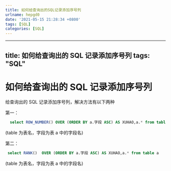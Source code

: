 ```yaml
---
title: 如何给查询出的SQL记录添加序号列
urlname: hepgd0
date: '2021-05-15 21:28:34 +0800'
tags: [SQL]
categories: [SQL]
---
```


---

## title: 如何给查询出的 SQL 记录添加序号列 tags: "SQL"

# 如何给查询出的 SQL 记录添加序号列

给查询出的 SQL 记录添加序号列，解决方法有以下两种

第一：

```sql
  select ROW_NUMBER() OVER (ORDER BY a.字段 ASC) AS XUHAO,a.* from table a
```

(table 为表名，字段为表 a 中的字段名)

第二：

```sql
 select RANK()  OVER (ORDER BY a.字段 ASC) AS XUHAO,a.* from table a
```

(table 为表名，字段为表 a 中的字段名)
